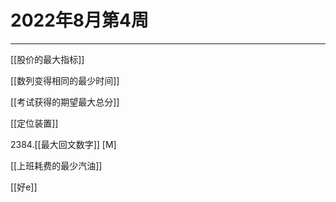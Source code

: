 # 2022年8月第4周

---

[[股价的最大指标]]

[[数列变得相同的最少时间]]

[[考试获得的期望最大总分]]

[[定位装置]]

2384.[[最大回文数字]] [M]

[[上班耗费的最少汽油]]

[[好e]]